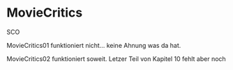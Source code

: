 # MovieCritics
SCO

MovieCritics01 funktioniert nicht... keine Ahnung was da hat.

MovieCritics02 funktioniert soweit. Letzer Teil von Kapitel 10 fehlt aber noch
